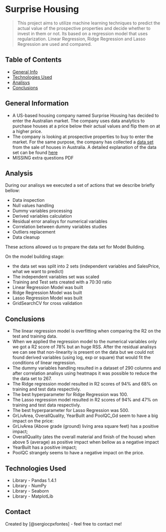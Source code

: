 # Surprise Housing
> This project aims to utilize machine learning techniques to predict the actual value of the prospective properties and decide whether to invest in them or not. Its based on a regression model that uses regularization. Linear Regression, Ridge Regression and Lasso Regression are used and compared.


## Table of Contents
* [General Info](#general-information)
* [Technologies Used](#technologies-used)
* [Analisys](#analisys)
* [Conclusions](#conclusions)

<!-- You can include any other section that is pertinent to your problem -->

## General Information
- A US-based housing company named Surprise Housing has decided to enter the Australian market. The company uses data analytics to purchase houses at a price below their actual values and flip them on at a higher price.
- The company is looking at prospective properties to buy to enter the market. For the same purpose, the company has collected a [data set](train.csv) from the sale of houses in Australia. A detailed explanation of the data set can be found [here](data_description.txt)
- MISSING extra questions PDF

<!-- You don't have to answer all the questions - just the ones relevant to your project. -->
## Analysis

During our analisys we executed a set of actions that we describe briefly bellow:

- Data inspection
- Null values handling
- Dummy variables processing
- Derived variables calculation
- Residual error analisys for numerical variables
- Correlation between dummy variables studies
- Outliers replacement
- Data cleanup

These actions allowed us to prepare the data set for Model Building.

On the model building stage:

 - the data set was split into 2 sets (independent variables and SalesPrice, what we want to predict)
 - The independent variables set was scaled
 - Training and Test sets created with a 70:30 ratio
 - Linear Regression Model was built
 - Ridge Regression Model was built
 - Lasso Regression Model was built
 - GridSearchCV for cross validation


## Conclusions
- The linear regression model is overfitting when comparing the R2 on the test and training data.
 - When we applied the regression model to the numerical variables only we got a R2 score of 78% but an huge RSS. After the residual analisys we can see that non-linearity is present on the data but we could not found derived variables (using log, exp or square) that would fit the conditions of linear regression.
 - The dummy variables handling resulted in a dataset of 290 columns and after correlation analisys using heatmaps it was possible to reduce the the data set to 267.   
- The Ridge regression model resulted in R2 scores of 94% and 68% on training and test data respectivly.
 - The best hyperparameter for Ridge Regression was 100.
- The Lasso regression model resulted in R2 scores of 94% and 47% on training and test data respectivly. 
 - The best hyperparameter for Lasso Regression was 500.
- GrLivArea, OverallQuality, YearBuilt and PoolQC_Gd seem to have a big impact on the price:
 - GrLivArea (Above grade (ground) living area square feet) has a positive impact;
 - OverallQuality (ates the overall material and finish of the house) when above 5 (average) as positive impact when bellow as a negative impact
 - YearBuilt has a positive impact;
 - PoolQC strangely seems to have a negative impact on the price. 


<!-- You don't have to answer all the questions - just the ones relevant to your project. -->


## Technologies Used
- Library - Pandas 1.4.1
- Library - NumPy
- Library - Seaborn
- Library - MatplotLib

<!-- As the libraries versions keep on changing, it is recommended to mention the version of library used in this project -->

## Contact
Created by [@sergiocpxfontes] - feel free to contact me!


<!-- Optional -->
<!-- ## License -->
<!-- This project is open source and available under the [... License](). -->

<!-- You don't have to include all sections - just the one's relevant to your project -->

